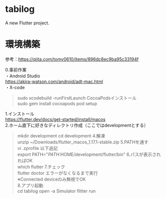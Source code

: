 # tabilog

A new Flutter project.

# 環境構築

参考：https://qiita.com/tomy0610/items/896dc8ec9ba95c33194f

0.事前作業<br>
・Android Studio<br>
https://akira-watson.com/android/adt-mac.html<br>
・X-code<br>
>sudo xcodebuild -runFirstLaunch
CocoaPodsインストール<br>
>sudo gem install cocoapods
>pod setup

1.インストール<br>
https://flutter.dev/docs/get-started/install/macos<br>
2.ホーム直下に好きなディレクトリ作成（ここではdevelopmentとする）<br>
>mkdir development
>cd development
4.解凍<br>
>unzip ~/Downloads/flutter_macos_1.17.1-stable.zip
5.PATHを通す<br>
>vi .zprofile
以下追記<br>
>export PATH="$PATH:$HOME/development/flutter/bin"
6.パスが表示されればOK<br>
>which flutter
7.チェック<br>
>flutter doctor
エラーがなくなるまで実行<br>
※Connected deviceのみ無視でOK<br>
8.アプリ起動<br>
>cd tabilog
>open -a Simulator
>flitter run
